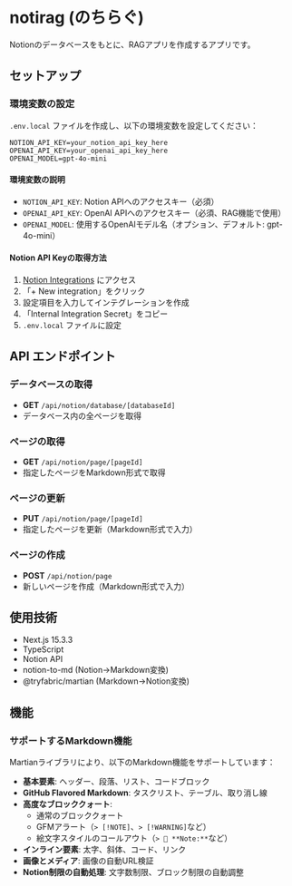 # notirag (のちらぐ)

Notionのデータベースをもとに、RAGアプリを作成するアプリです。

## セットアップ

### 環境変数の設定

`.env.local` ファイルを作成し、以下の環境変数を設定してください：

```
NOTION_API_KEY=your_notion_api_key_here
OPENAI_API_KEY=your_openai_api_key_here
OPENAI_MODEL=gpt-4o-mini
```

#### 環境変数の説明

- `NOTION_API_KEY`: Notion APIへのアクセスキー（必須）
- `OPENAI_API_KEY`: OpenAI APIへのアクセスキー（必須、RAG機能で使用）
- `OPENAI_MODEL`: 使用するOpenAIモデル名（オプション、デフォルト: gpt-4o-mini）

#### Notion API Keyの取得方法

1. [Notion Integrations](https://www.notion.so/my-integrations) にアクセス
2. 「+ New integration」をクリック
3. 設定項目を入力してインテグレーションを作成
4. 「Internal Integration Secret」をコピー
5. `.env.local` ファイルに設定

## API エンドポイント

### データベースの取得
- **GET** `/api/notion/database/[databaseId]`
- データベース内の全ページを取得

### ページの取得
- **GET** `/api/notion/page/[pageId]`
- 指定したページをMarkdown形式で取得

### ページの更新
- **PUT** `/api/notion/page/[pageId]`
- 指定したページを更新（Markdown形式で入力）

### ページの作成
- **POST** `/api/notion/page`
- 新しいページを作成（Markdown形式で入力）

## 使用技術

- Next.js 15.3.3
- TypeScript
- Notion API
- notion-to-md (Notion→Markdown変換)
- @tryfabric/martian (Markdown→Notion変換)

## 機能

### サポートするMarkdown機能

Martianライブラリにより、以下のMarkdown機能をサポートしています：

- **基本要素**: ヘッダー、段落、リスト、コードブロック
- **GitHub Flavored Markdown**: タスクリスト、テーブル、取り消し線
- **高度なブロッククォート**: 
  - 通常のブロッククォート
  - GFMアラート（`> [!NOTE]`、`> [!WARNING]`など）
  - 絵文字スタイルのコールアウト（`> 📘 **Note:**`など）
- **インライン要素**: 太字、斜体、コード、リンク
- **画像とメディア**: 画像の自動URL検証
- **Notion制限の自動処理**: 文字数制限、ブロック制限の自動調整